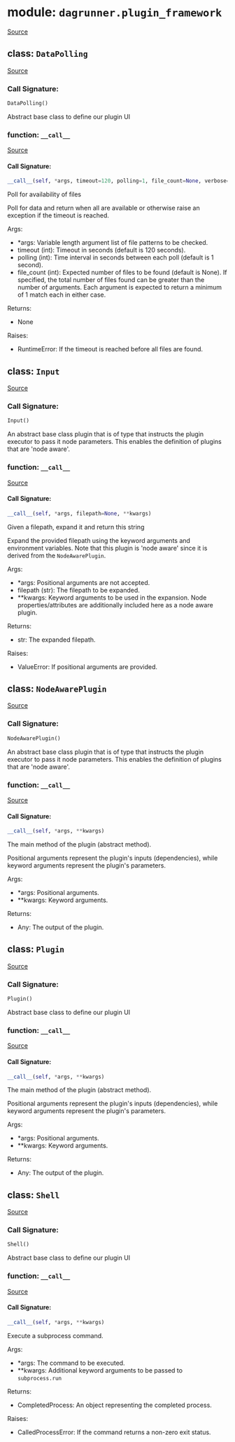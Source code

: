 # module: `dagrunner.plugin_framework`

[Source](../dagrunner/plugin_framework.py#L0)

## class: `DataPolling`

[Source](../dagrunner/plugin_framework.py#L61)

### Call Signature:

```python
DataPolling()
```

Abstract base class to define our plugin UI

### function: `__call__`

[Source](../dagrunner/plugin_framework.py#L62)

#### Call Signature:

```python
__call__(self, *args, timeout=120, polling=1, file_count=None, verbose=False)
```

Poll for availability of files

Poll for data and return when all are available or otherwise raise an
exception if the timeout is reached.

Args:
- *args: Variable length argument list of file patterns to be checked.
- timeout (int): Timeout in seconds (default is 120 seconds).
- polling (int): Time interval in seconds between each poll (default is 1 second).
- file_count (int): Expected number of files to be found (default is None).
    If specified, the total number of files found can be greater than the
    number of arguments.  Each argument is expected to return a minimum of
    1 match each in either case.


Returns:
- None

Raises:
- RuntimeError: If the timeout is reached before all files are found.

## class: `Input`

[Source](../dagrunner/plugin_framework.py#L116)

### Call Signature:

```python
Input()
```

An abstract base class plugin that is of type that instructs the plugin
executor to pass it node parameters.  This enables the definition of plugins
that are 'node aware'.

### function: `__call__`

[Source](../dagrunner/plugin_framework.py#L117)

#### Call Signature:

```python
__call__(self, *args, filepath=None, **kwargs)
```

Given a filepath, expand it and return this string

Expand the provided filepath using the keyword arguments and environment variables.
Note that this plugin is 'node aware' since it is derived from the `NodeAwarePlugin`.

Args:
- *args: Positional arguments are not accepted.
- filepath (str): The filepath to be expanded.
- **kwargs: Keyword arguments to be used in the expansion.  Node
  properties/attributes are additionally included here as a node aware plugin.

Returns:
- str: The expanded filepath.

Raises:
- ValueError: If positional arguments are provided.

## class: `NodeAwarePlugin`

[Source](../dagrunner/plugin_framework.py#L35)

### Call Signature:

```python
NodeAwarePlugin()
```

An abstract base class plugin that is of type that instructs the plugin
executor to pass it node parameters.  This enables the definition of plugins
that are 'node aware'.

### function: `__call__`

[Source](../dagrunner/plugin_framework.py#L16)

#### Call Signature:

```python
__call__(self, *args, **kwargs)
```

The main method of the plugin (abstract method).

Positional arguments represent the plugin's inputs (dependencies),
while keyword arguments represent the plugin's parameters.

Args:
- *args: Positional arguments.
- **kwargs: Keyword arguments.

Returns:
- Any: The output of the plugin.

## class: `Plugin`

[Source](../dagrunner/plugin_framework.py#L13)

### Call Signature:

```python
Plugin()
```

Abstract base class to define our plugin UI

### function: `__call__`

[Source](../dagrunner/plugin_framework.py#L16)

#### Call Signature:

```python
__call__(self, *args, **kwargs)
```

The main method of the plugin (abstract method).

Positional arguments represent the plugin's inputs (dependencies),
while keyword arguments represent the plugin's parameters.

Args:
- *args: Positional arguments.
- **kwargs: Keyword arguments.

Returns:
- Any: The output of the plugin.

## class: `Shell`

[Source](../dagrunner/plugin_framework.py#L43)

### Call Signature:

```python
Shell()
```

Abstract base class to define our plugin UI

### function: `__call__`

[Source](../dagrunner/plugin_framework.py#L44)

#### Call Signature:

```python
__call__(self, *args, **kwargs)
```

Execute a subprocess command.

Args:
- *args: The command to be executed.
- **kwargs: Additional keyword arguments to be passed to `subprocess.run`

Returns:
- CompletedProcess: An object representing the completed process.

Raises:
- CalledProcessError: If the command returns a non-zero exit status.

